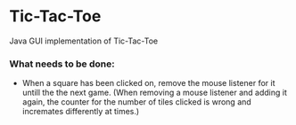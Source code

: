 # Tic-Tac-Toe
Java GUI implementation of Tic-Tac-Toe 

### What needs to be done: 
- When a square has been clicked on, remove the mouse listener for it untill the the next game. (When removing a mouse listener and adding it again, the counter for the number of tiles clicked is wrong and incremates differently at times.)
